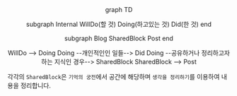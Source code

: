 <center><div class="mermaid">
graph TD

subgraph Internal
WillDo(할 것)
Doing(하고있는 것)
Did(한 것)
end

subgraph Blog
SharedBlock
Post
end

WillDo --> Doing
Doing --개인적인인 일들--> Did
Doing --공유하거나 정리하고자 하는 지식인 경우--> SharedBlock
SharedBlock --> Post
</div></center>


각각의 `SharedBlock`은 `기억의 궁전`에서 공간에 해당하며 `생각을 정리하기`를 이용하여 내용을 정리합니다.
